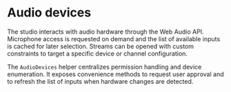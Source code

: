 # Audio devices

The studio interacts with audio hardware through the Web Audio API.  Microphone
access is requested on demand and the list of available inputs is cached for
later selection.  Streams can be opened with custom constraints to target a
specific device or channel configuration.

The `AudioDevices` helper centralizes permission handling and device
enumeration.  It exposes convenience methods to request user approval and to
refresh the list of inputs when hardware changes are detected.

